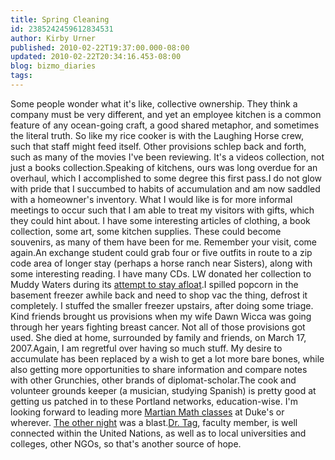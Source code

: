 ```yaml
---
title: Spring Cleaning
id: 2385242459612834531
author: Kirby Urner
published: 2010-02-22T19:37:00.000-08:00
updated: 2010-02-22T20:34:16.453-08:00
blog: bizmo_diaries
tags: 
---
```


Some people wonder what it's like, collective ownership.  They think a company must be very different, and yet an employee kitchen is a common feature of any ocean-going craft, a good shared metaphor, and sometimes the literal truth.  So like my rice cooker is with the Laughing Horse crew, such that staff might feed itself.  Other provisions schlep back and forth, such as many of the movies I've been reviewing.  It's a videos collection, not just a books collection.Speaking of kitchens, ours was long overdue for an overhaul, which I accomplished to some degree this first pass.I do not glow with pride that I succumbed to habits of accumulation and am now saddled with a homeowner's inventory.  What I would like is for more informal meetings to occur such that I am able to treat my visitors with gifts, which they could hint about.  I have some interesting articles of clothing, a book collection, some art, some kitchen supplies.  These could become souvenirs, as many of them have been for me.  Remember your visit, come again.An exchange student could grab four or five outfits in route to a zip code area of longer stay (perhaps a horse ranch near Sisters), along with some interesting reading.  I have many CDs.  LW donated her collection to Muddy Waters during its [attempt to stay afloat](http://coffeeshopsnet.blogspot.com/2010/01/adrenaline-week.html).I spilled popcorn in the basement freezer awhile back and need to shop vac the thing, defrost it completely.  I stuffed the smaller freezer upstairs, after doing some triage.  Kind friends brought us provisions when my wife Dawn Wicca was going through her years fighting breast cancer.  Not all of those provisions got used.  She died at home, surrounded by family and friends, on March 17, 2007.Again, I am regretful over having so much stuff.  My desire to accumulate has been replaced by a wish to get a lot more bare bones, while also getting more opportunities to share information and compare notes with other Grunchies, other brands of diplomat-scholar.The cook and volunteer grounds keeper (a musician, studying Spanish) is pretty good at getting us patched in to these Portland networks, education-wise.  I'm looking forward to leading more [Martian Math classes](http://wikieducator.org/Martian_Math) at Duke's or wherever.  [The other night](http://controlroom.blogspot.com/2010/02/doing-math.html) was a blast.[Dr. Tag](http://worldgame.blogspot.com/2010/02/yacoubian-building-movie-review.html), faculty member, is well connected within the United Nations, as well as to local universities and colleges, other NGOs, so that's another source of hope.